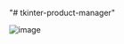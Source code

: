"# tkinter-product-manager" 

![image](https://user-images.githubusercontent.com/85147135/235991257-6245444d-68e1-4c4d-b974-df5e3f2fc1b6.png)
